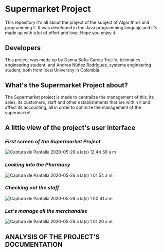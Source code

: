 # Supermarket Project
This repository it's all about the project of the subject of Algorithms and programming II. It was developed in the Java programming languaje and it's made up with a lot of effort and love. Hope you enjoy it.

## Developers
This project was made up by Danna Sofia García Trujillo, telematics engineering student, and Andrea Núñez Rodríguez, systems engineering student, both from Icesi University in Colombia.

## What's the Supermarket Project about?
The Supermarket project is made to centralize the management of this, its sales, its customers, staff and other establishments that are within it and affect its accounting, all in order to optimize the management of the supermarket.

## A little view of the project's user interface

### ***First screen of the Supermarket Project***
![Captura de Pantalla 2020-05-26 a la(s) 12 44 59 a  m](https://user-images.githubusercontent.com/47890681/82864545-6018df00-9eea-11ea-8b76-1cd024788701.png)

### ***Looking into the Pharmacy***
![Captura de Pantalla 2020-05-26 a la(s) 1 01 54 a  m](https://user-images.githubusercontent.com/47890681/82865594-b8e97700-9eec-11ea-9c06-65063a289fac.png)

### ***Checking out the staff***
![Captura de Pantalla 2020-05-26 a la(s) 1 00 41 a  m](https://user-images.githubusercontent.com/47890681/82865659-d9193600-9eec-11ea-91f0-453f6f499e0a.png)

### ***Let's manage all the merchandise***
![Captura de Pantalla 2020-05-26 a la(s) 1 01 20 a  m](https://user-images.githubusercontent.com/47890681/82867392-68741880-9ef0-11ea-93d7-a54d3b9c4e7f.png)

## **ANALYSIS OF THE PROJECT'S DOCUMENTATION**
